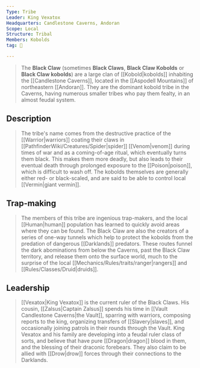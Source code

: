 ```yaml
---
Type: Tribe
Leader: King Vexatox
Headquarters: Candlestone Caverns, Andoran
Scope: Local
Structure: Tribal
Members: Kobolds
tag: 👥

---
```


> The **Black Claw** (sometimes **Black Claws**, **Black Claw Kobolds** or **Black Claw kobolds**) are a large clan of [[Kobold|kobolds]] inhabiting the [[Candlestone Caverns]], located in the [[Aspodell Mountains]] of northeastern [[Andoran]]. They are the dominant kobold tribe in the Caverns, having numerous smaller tribes who pay them fealty, in an almost feudal system.



## Description

> The tribe's name comes from the destructive practice of the [[Warrior|warriors]] coating their claws in [[PathfinderWiki/Creatures/Spider|spider]] [[Venom|venom]] during times of war and as a coming-of-age ritual, which eventually turns them black. This makes them more deadly, but also leads to their eventual death through prolonged exposure to the [[Poison|poison]], which is difficult to wash off. The kobolds themselves are generally either red- or black-scaled, and are said to be able to control local [[Vermin|giant vermin]].


## Trap-making

> The members of this tribe are ingenious trap-makers, and the local [[Human|human]] population has learned to quickly avoid areas where they can be found. The Black Claw are also the creators of a series of one-way tunnels which help to protect the kobolds from the predation of dangerous [[Darklands]] predators. These routes funnel the dark abominations from below the Caverns, past the Black Claw territory, and release them onto the surface world, much to the surprise of the local [[Mechanics/Rules/traits/ranger|rangers]] and [[Rules/Classes/Druid|druids]].


## Leadership

> [[Vexatox|King Vexatox]] is the current ruler of the Black Claws. His cousin, [[Zalsus|Captain Zalsus]] spends his time in [[Vault Candlestone Caverns|the Vault]], sparring with warriors, composing reports to the king, organizing transfers of [[Slavery|slaves]], and occasionally joining patrols in their rounds through the Vault. King Vexatox and his family are developing into a feudal ruler class of sorts, and believe that have pure [[Dragon|dragon]] blood in them, and the blessing of their draconic forebears. They also claim to be allied with [[Drow|drow]] forces through their connections to the Darklands.








